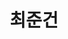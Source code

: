 ---
layout: author
name: jg.choi
title: 최준건
image: http://www.gravatar.com/avatar/3457502c4d4405a836bfc6a4338fd4a3?s=250&d=mm&r=x
---